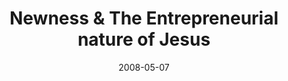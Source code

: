 ---
layout: media
category: media
title: "Newness & The Entrepreneurial nature of Jesus"
date: 2008-05-07
description: "Brian Tome talks about why frontiers are important."
tag: 
 - die-to-self
 - surrender
 - i-am
 - tome
 - casket
 - body-is-a-cage
 - declaration-of-independence
 - john-adams
video: "http://s3.amazonaws.com/crossroads-media/other-media/video/go-forth-01.mp4"
video-poster: "http://s3.amazonaws.com/crossroads-media/images/iamsurrendered - still.jpg"
---